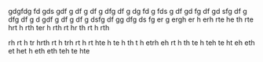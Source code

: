 gdgfdg
fd
gds
gdf
g
df
g
df
g
dfg
df
g
dg
fd
g
fds
g
df
gd
fg
df
gd
sfg
df
g
dfg
df
g
d
gdf
g
df
g
df
g
dsfg
df
gg
dfg
ds
fg
er
g
ergh
er
h
erh
rte
he
th
rte
hrt
h
rth
ter
h
rth
rt
hr
th
rt
h
rth

rh
rt
h
tr
hrth
rt
h
trh
rt
h
rt
hte
h
te
h
th
t
h
etrh
eh
rt
h
th
te
h
teh
te
ht
eh
eth
et
het
h
eth
eth
teh
te
hte
